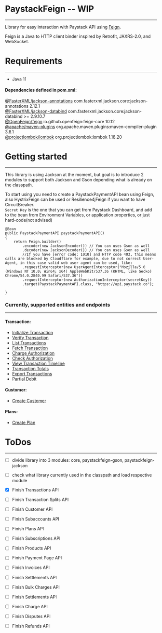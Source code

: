 # PaystackFeign -- WIP

------
Library for easy interaction with Paystack API using [Feign](https://github.com/OpenFeign/feign).

Feign is a Java to HTTP client binder inspired by Retrofit, JAXRS-2.0, and WebSocket.

# Requirements

------

* Java 11

#### Dependencies defined in pom.xml:

[@FasterXML/jackson-annotations](https://github.com/FasterXML/jackson-annotations) com.fasterxml.jackson.core:jackson-annotations 2.12.1 \
[@FasterXML/jackson-databind](https://github.com/FasterXML/jackson-databind) com.fasterxml.jackson.core:jackson-databind >= 2.9.10.7 \
[@OpenFeign/feign](https://github.com/OpenFeign/feign) io.github.openfeign:feign-core 10.12 \
[@apache/maven-plugins](https://github.com/apache/maven-plugins) org.apache.maven.plugins:maven-compiler-plugin 3.8.1 \
[@projectlombok/lombok](https://github.com/projectlombok/lombok) org.projectlombok:lombok 1.18.20

# Getting started

------
This library is using Jackson at the moment, but goal is to introduce 2 modules to support both Jackson and Gson depending what is already on the classpath.

To start using you need to create a PaystackPaymentAPI bean using Feign, also HystrixFeign can be used or Resilience4jFeign if you want to have CircuitBreaker. \
`Secret Key` is the one that you can get from Paystack Dashboard, and add to the bean from Environment Variables, or application properties, or just hard-code(not advised)

    @Bean
    public PaystackPaymentAPI paystackPaymentAPI()
    {
        return Feign.builder()
            .encoder(new JacksonEncoder()) // You can uses Gson as well
            .decoder(new JacksonDecoder()) // You can uses Gson as well
            //If you have [error code: 1010] and HTTP code 403, this means calls are blocked by Cloudflare for example, due to not correct User-Agent, in this case valid web user agent can be used, like:
            .requestInterceptor(new UserAgentInterceptor("Mozilla/5.0 (Windows NT 10.0; Win64; x64) AppleWebKit/537.36 (KHTML, like Gecko) Chrome/54.0.2840.99 Safari/537.36"))
            .requestInterceptor(new AuthorizationInterceptor(secretKey))
            .target(PaystackPaymentAPI.class, "https://api.paystack.co");

    }

### Currently, supported entities and endpoints

-----

#### Transaction:

* [Initialize Transaction](https://paystack.com/docs/api/#transaction-initialize)
* [Verify Transaction](https://paystack.com/docs/api/#transaction-verify)
* [List Transactions](https://paystack.com/docs/api/#transaction-list)
* [Fetch Transaction](https://paystack.com/docs/api/#transaction-fetch)
* [Charge Authorization](https://paystack.com/docs/api/#transaction-charge-authorization)
* [Check Authorization](https://paystack.com/docs/api/#transaction-check-authorization)
* [View Transaction Timeline](https://paystack.com/docs/api/#transaction-view-timeline)
* [Transaction Totals](https://paystack.com/docs/api/#transaction-totals)
* [Export Transactions](https://paystack.com/docs/api/#transaction-export)
* [Partial Debit](https://paystack.com/docs/api/#transaction-partial-debit)

#### Customer:

* [Create Customer](https://paystack.com/docs/api/#customer-create)

#### Plans:

* [Create Plan](https://paystack.com/docs/api/#plan-create)

# ToDos

-----

- [ ] divide library into 3 modules: core, paystackfeign-gson, paystackfeign-jackson
- [ ] check what library currently used in the classpath and load respective module
- [x] Finish Transactions API
- [ ] Finish Transaction Splits API
- [ ] Finish Customer API
- [ ] Finish Subaccounts API
- [ ] Finish Plans API
- [ ] Finish Subscriptions API
- [ ] Finish Products API
- [ ] Finish Payment Page API
- [ ] Finish Invoices API
- [ ] Finish Settlements API
- [ ] Finish Bulk Charges API
- [ ] Finish Settlements API
- [ ] Finish Charge API
- [ ] Finish Disputes API
- [ ] Finish Refunds API

